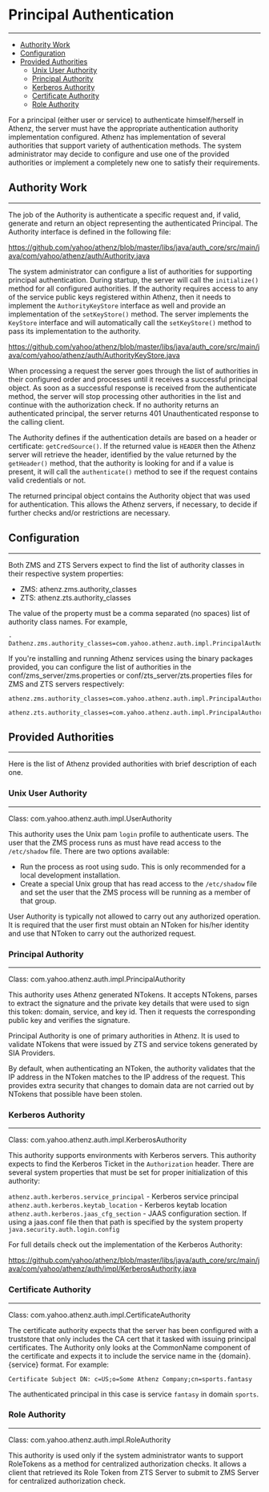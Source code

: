 # Principal Authentication
--------------------------

* [Authority Work](#authority-work)
* [Configuration](#configuration)
* [Provided Authorities](#provided-authorities)
    * [Unix User Authority](#unix-user-authority)
    * [Principal Authority](#principal-authority)
    * [Kerberos Authority](#kerberos-authority)
    * [Certificate Authority](#certificate-authority)
    * [Role Authority](#role-authority)
    
For a principal (either user or service) to authenticate himself/herself
in Athenz, the server must have the appropriate authentication authority
implementation configured. Athenz has implementation of several authorities
that support variety of authentication methods. The system administrator
may decide to configure and use one of the provided authorities or
implement a completely new one to satisfy their requirements.

## Authority Work
-----------------

The job of the Authority is authenticate a specific request and, if valid,
generate and return an object representing the authenticated Principal.
The Authority interface is defined in the following file:

https://github.com/yahoo/athenz/blob/master/libs/java/auth_core/src/main/java/com/yahoo/athenz/auth/Authority.java

The system administrator can configure a list of authorities for
supporting principal authentication. During startup, the server will
call the `initialize()` method for all configured authorities. If
the authority requires access to any of the service public keys
registered within Athenz, then it needs to implement the `AuthorityKeyStore`
interface as well and provide an implementation of the `setKeyStore()` method.
The server implements the `KeyStore` interface and will automatically call
the `setKeyStore()` method to pass its implementation to the authority.


https://github.com/yahoo/athenz/blob/master/libs/java/auth_core/src/main/java/com/yahoo/athenz/auth/AuthorityKeyStore.java

When processing a request the server goes through the list of authorities in their
configured order and processes until it receives a successful principal
object. As soon as a successful response is received from the authenticate
method, the server will stop processing other authorities in the list
and continue with the authorization check. If no authority returns an
authenticated principal, the server returns 401 Unauthenticated response
to the calling client.

The Authority defines if the authentication details are based on a header
or certificate: `getCredSource()`. If the returned value is `HEADER` then
the Athenz server will retrieve the header, identified by the value
returned by the `getHeader()` method, that the authority is looking
for and if a value is present, it will call the `authenticate()`
method to see if the request contains valid credentials or not.

The returned principal object contains the Authority object that was
used for authentication. This allows the Athenz servers, if necessary,
to decide if further checks and/or restrictions are necessary.

## Configuration
----------------

Both ZMS and ZTS Servers expect to find the list of authority classes
in their respective system properties:

* ZMS: athenz.zms.authority_classes
* ZTS: athenz.zts.authority_classes

The value of the property must be a comma separated (no spaces) list
of authority class names. For example,

```
-Dathenz.zms.authority_classes=com.yahoo.athenz.auth.impl.PrincipalAuthority,com.yahoo.athenz.auth.impl.UserAuthority
```

If you're installing and running Athenz services using the binary
packages provided, you can configure the list of authorities in the
conf/zms_server/zms.properties or conf/zts_server/zts.properties files
for ZMS and ZTS servers respectively:

```
athenz.zms.authority_classes=com.yahoo.athenz.auth.impl.PrincipalAuthority,com.yahoo.athenz.auth.impl.UserAuthority

athenz.zts.authority_classes=com.yahoo.athenz.auth.impl.PrincipalAuthority,com.yahoo.athenz.auth.impl.UserAuthority
```

## Provided Authorities
-----------------------

Here is the list of Athenz provided authorities with brief description
of each one.

### Unix User Authority
-----------------------

Class: com.yahoo.athenz.auth.impl.UserAuthority

This authority uses the Unix pam `login` profile to authenticate users.
The user that the ZMS process runs as must have read access
to the `/etc/shadow` file. There are two options available:

* Run the process as root using sudo. This is only recommended for a local
  development installation.
* Create a special Unix group that has read access to the `/etc/shadow` file
  and set the user that the ZMS process will be running as a member of that
  group.

User Authority is typically not allowed to carry out any authorized
operation. It is required that the user first must obtain an NToken
for his/her identity and use that NToken to carry out the authorized
request.

### Principal Authority
-----------------------

Class: com.yahoo.athenz.auth.impl.PrincipalAuthority

This authority uses Athenz generated NTokens. It accepts NTokens, parses
to extract the signature and the private key details that were used
to sign this token: domain, service, and key id. Then it requests the
corresponding public key and verifies the signature.

Principal Authority is one of primary authorities in Athenz. It is
used to validate NTokens that were issued by ZTS and service tokens
generated by SIA Providers.

By default, when authenticating an NToken, the authority validates
that the IP address in the NToken matches to the IP address of the request.
This provides extra security that changes to domain data are not
carried out by NTokens that possible have been stolen.

### Kerberos Authority
----------------------

Class: com.yahoo.athenz.auth.impl.KerberosAuthority

This authority supports environments with Kerberos servers. This authority
expects to find the Kerberos Ticket in the `Authorization` header.
There are several system properties that must be set for
proper initialization of this authority:

`athenz.auth.kerberos.service_principal` - Kerberos service principal
`athenz.auth.kerberos.keytab_location` - Kerberos keytab location
`athenz.auth.kerberos.jaas_cfg_section` - JAAS configuration section. If
    using a jaas.conf file then that path is specified by the system
    property `java.security.auth.login.config`

For full details check out the implementation of the Kerberos Authority:

https://github.com/yahoo/athenz/blob/master/libs/java/auth_core/src/main/java/com/yahoo/athenz/auth/impl/KerberosAuthority.java

### Certificate Authority
-------------------------

Class: com.yahoo.athenz.auth.impl.CertificateAuthority

The certificate authority expects that the server has been configured
with a truststore that only includes the CA cert that it tasked with
issuing principal certificates. The Authority only looks at the
CommonName component of the certificate and expects it to include
the service name in the {domain}.{service} format. For example:

```
Certificate Subject DN: c=US;o=Some Athenz Company;cn=sports.fantasy
```

The authenticated principal in this case is service `fantasy` in domain
`sports`.

### Role Authority
------------------

Class: com.yahoo.athenz.auth.impl.RoleAuthority

This authority is used only if the system administrator wants to
support RoleTokens as a method for centralized authorization
checks. It allows a client that retrieved its Role Token from
ZTS Server to submit to ZMS Server for centralized authorization
check.
